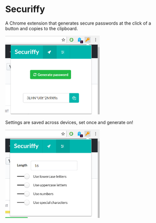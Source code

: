 # Securiffy

 A Chrome extension that generates secure passwords at the click of a button and copies to the clipboard.
 
<img src="https://github.com/alexandra03/Securiffy/blob/master/images/landing.PNG" width="300"/> 

Settings are saved across devices, set once and generate on!

<img src="https://github.com/alexandra03/Securiffy/blob/master/images/options.PNG" width="300"/>
